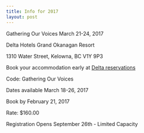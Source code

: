 ```yaml
---
title: Info for 2017
layout: post
---
```


Gathering Our Voices March 21-24, 2017

Delta Hotels Grand Okanagan Resort

1310 Water Street, Kelowna, BC V1Y 9P3


Book your accommodation early at 
[Delta reservations](http://www.marriott.com/meeting-event-hotels/group-corporate-travel/groupCorp.mi?resLinkData=BC%20Association%20of%20Aboriginal%20Friendship%20Centres-%20Gathering%20our%20Voices%5EYLWOK%60GVIGVIA%7CGVIGVIB%60160.00%60CAD%60true%604%603/18/17%603/26/17%602/21/17&app=resvlink&stop_mobi=yes)

Code: Gathering Our Voices

Dates available March 18-26, 2017

Book by February 21, 2017

Rate: $160.00

Registration Opens September 26th - Limited Capacity
